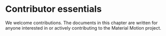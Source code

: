 # Contributor essentials

We welcome contributions. The documents in this chapter are written for anyone interested in or actively contributing to the Material Motion project.
